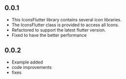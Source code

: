 ## 0.0.1

* This IconsFlutter library contains several icon libraries.
* The IconsFlutter class is provided to access all Icons.
* Refactored to support the latest flutter version.
* Fixed to have the better performance

## 0.0.2

* Example added
* code improvements
* fixes